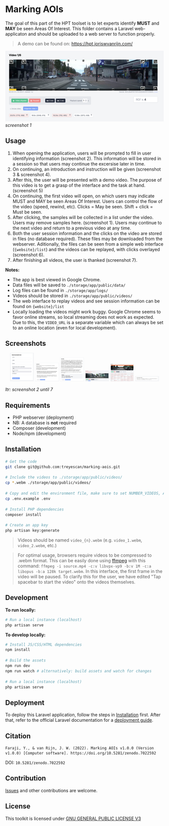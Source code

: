 # Marking AOIs

The goal of this part of the HPT toolset is to let experts identify **MUST** and **MAY** be seen Areas Of Interest. This folder contains a Laravel web-applicaton and should be uploaded to a web server to function properly.

> A demo can be found on: https://hpt.joriswvanrijn.com/

![Screenshot 1](/screenshots/screenshot1.png)
_screenshot 1_

## Usage

1. When opening the application, users will be prompted to fill in user identifying information (screenshot 2). This information will be stored in a session so that users may continue the excersise later in time.
1. On continuing, an introduction and instruction will be given (screenshot 3 & screenshot 4).
1. After this, the user will be presented with a demo video. The purpose of this video is to get a grasp of the interface and the task at hand. (screenshot 5)
1. On continuing, the first video will open, on which users may indicate MUST and MAY be seen Areas Of Interest. Users can control the flow of the video (speed, rewind, etc). Clicks = May be seen. Shift + click = Must be seen.
1. After clicking, the samples will be collected in a list under the video. Users may remove samples here. (screenshot 1). Users may continue to the next video and return to a previous video at any time.
1. Both the user session information and the clicks on the video are stored in files (no database required). These files may be downloaded from the webserver. Aditionally, the files can be seen from a simple web interface (`{website}/list`) and the videos can be replayed, with clicks overlayed (screenshot 6).
1. After finishing all videos, the user is thanked (screenshot 7).

**Notes:**

-   The app is best viewed in Google Chrome.
-   Data files will be saved to `./storage/app/public/data/`
-   Log files can be found in `./storage/app/logs/`
-   Videos should be stored in `./storage/app/public/videos/`
-   The web interface to replay videos and see session information can be found on `{website}/list`
-   Locally loading the videos might work buggy. Google Chrome seems to favor online streams, so local streaming does not work as expected. Due to this, the `VIDEO_URL` is a separate variable which can always be set to an online location (even for local development).

## Screenshots

<p align="center" width="100%">
    <img width="15%" src="./screenshots/screenshot2.png"> 
    <img width="15%" src="./screenshots/screenshot3.png"> 
    <img width="15%" src="./screenshots/screenshot4.png"> 
    <img width="15%" src="./screenshots/screenshot5.png"> 
    <img width="15%" src="./screenshots/screenshot6.png"> 
    <img width="15%" src="./screenshots/screenshot7.png"> 
</p>

_ltr: screenshot 2 until 7_

## Requirements

-   PHP webserver (deployment)
-   NB: A database is **not** required
-   Composer (development)
-   Node/npm (development)

## Installation

```sh
# Get the code
git clone git@github.com:treyescan/marking-aois.git

# Include the videos to ./storage/app/public/videos/
cp *.webm ./storage/app/public/videos/

# Copy and edit the environment file, make sure to set NUMBER_VIDEOS, APP_URL and VIDEO_URL. NB: only the first three variables are relevant.
cp .env.example .env

# Install PHP dependencies
composer install

# Create an app key
php artisan key:generate
```

> Videos should be named `video_{n}.webm` (e.g. `video_1.webm`, `video_2.webm`, etc.)

> For optimal usage, browsers require videos to be compressed to .webm format. This can be easily done using [ffmpeg](https://ffmpeg.org/) with this command: `ffmpeg -i source.mp4 -c:v libvpx-vp9 -b:v 1M -c:a libopus -b:a 128k target.webm`. In this interface, the first frame in the video will be paused. To clarify this for the user, we have edited "Tap spacebar to start the video" onto the videos themselves.

## Development

**To run locally:**

```sh
# Run a local instance (localhost)
php artisan serve
```

**To develop locally:**

```sh
# Install JS/CSS/HTML dependencies
npm install

# Build the assets
npm run dev
npm run watch # alternatively: build assets and watch for changes

# Run a local instance (localhost)
php artisan serve
```

## Deployment

To deploy this Laravel application, follow the steps in [Installation](#installation) first. After that, refer to the official Laravel documentation for a [deployment guide](https://laravel.com/docs/9.x/deployment).

## Citation

```
Faraji, Y., & van Rijn, J. W. (2022). Marking AOIs v1.0.0 (Version v1.0.0) [Computer software]. https://doi.org/10.5281/zenodo.7022592
```

DOI: `10.5281/zenodo.7022592`

## Contribution

[Issues](https://github.com/treyescan/marking-aois/issues/new) and other contributions are welcome.

## License

This toolkit is licensed under [GNU GENERAL PUBLIC LICENSE V3](/LICENSE)
